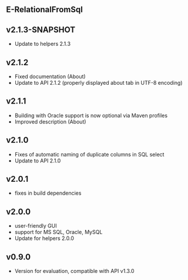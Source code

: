 E-RelationalFromSql
----------

v2.1.3-SNAPSHOT
---
* Update to helpers 2.1.3

v2.1.2
---
* Fixed documentation (About)
* Update to API 2.1.2 (properly displayed about tab in UTF-8 encoding)

v2.1.1
---
* Building with Oracle support is now optional via Maven profiles
* Improved description (About)

v2.1.0
---
* Fixes of automatic naming of duplicate columns in SQL select
* Update to API 2.1.0

v2.0.1
---
* fixes in build dependencies

v2.0.0
---
* user-friendly GUI
* support for MS SQL, Oracle, MySQL
* Update for helpers 2.0.0

v0.9.0
---
* Version for evaluation, compatible with API v1.3.0

